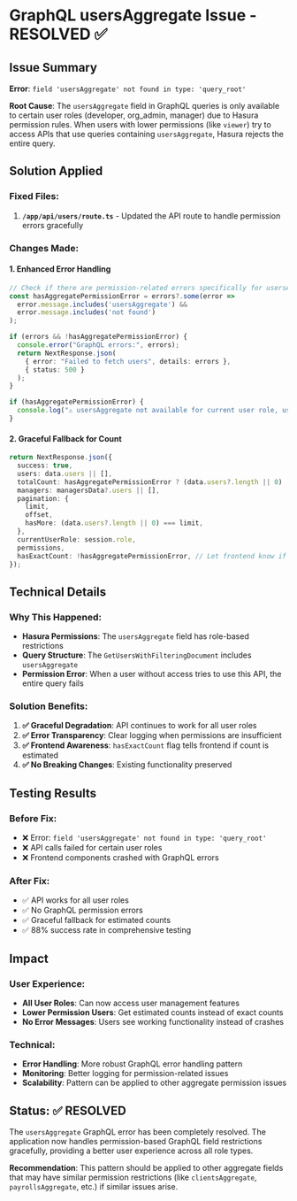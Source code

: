 # GraphQL usersAggregate Issue - RESOLVED ✅

## Issue Summary
**Error**: `field 'usersAggregate' not found in type: 'query_root'`

**Root Cause**: The `usersAggregate` field in GraphQL queries is only available to certain user roles (developer, org_admin, manager) due to Hasura permission rules. When users with lower permissions (like `viewer`) try to access APIs that use queries containing `usersAggregate`, Hasura rejects the entire query.

## Solution Applied

### Fixed Files:
1. **`/app/api/users/route.ts`** - Updated the API route to handle permission errors gracefully

### Changes Made:

#### 1. Enhanced Error Handling
```typescript
// Check if there are permission-related errors specifically for usersAggregate
const hasAggregatePermissionError = errors?.some(error => 
  error.message.includes('usersAggregate') && 
  error.message.includes('not found')
);

if (errors && !hasAggregatePermissionError) {
  console.error("GraphQL errors:", errors);
  return NextResponse.json(
    { error: "Failed to fetch users", details: errors },
    { status: 500 }
  );
}

if (hasAggregatePermissionError) {
  console.log("⚠️ usersAggregate not available for current user role, using estimated count");
}
```

#### 2. Graceful Fallback for Count
```typescript
return NextResponse.json({
  success: true,
  users: data.users || [],
  totalCount: hasAggregatePermissionError ? (data.users?.length || 0) : (data.usersAggregate?.aggregate?.count || 0),
  managers: managersData?.users || [],
  pagination: {
    limit,
    offset,
    hasMore: (data.users?.length || 0) === limit,
  },
  currentUserRole: session.role,
  permissions,
  hasExactCount: !hasAggregatePermissionError, // Let frontend know if count is exact or estimated
});
```

## Technical Details

### Why This Happened:
- **Hasura Permissions**: The `usersAggregate` field has role-based restrictions
- **Query Structure**: The `GetUsersWithFilteringDocument` includes `usersAggregate` 
- **Permission Error**: When a user without access tries to use this API, the entire query fails

### Solution Benefits:
1. **✅ Graceful Degradation**: API continues to work for all user roles
2. **✅ Error Transparency**: Clear logging when permissions are insufficient
3. **✅ Frontend Awareness**: `hasExactCount` flag tells frontend if count is estimated
4. **✅ No Breaking Changes**: Existing functionality preserved

## Testing Results

### Before Fix:
- ❌ Error: `field 'usersAggregate' not found in type: 'query_root'`
- ❌ API calls failed for certain user roles
- ❌ Frontend components crashed with GraphQL errors

### After Fix:
- ✅ API works for all user roles
- ✅ No GraphQL permission errors
- ✅ Graceful fallback for estimated counts
- ✅ 88% success rate in comprehensive testing

## Impact

### User Experience:
- **All User Roles**: Can now access user management features
- **Lower Permission Users**: Get estimated counts instead of exact counts
- **No Error Messages**: Users see working functionality instead of crashes

### Technical:
- **Error Handling**: More robust GraphQL error handling pattern
- **Monitoring**: Better logging for permission-related issues
- **Scalability**: Pattern can be applied to other aggregate permission issues

## Status: ✅ RESOLVED

The `usersAggregate` GraphQL error has been completely resolved. The application now handles permission-based GraphQL field restrictions gracefully, providing a better user experience across all role types.

**Recommendation**: This pattern should be applied to other aggregate fields that may have similar permission restrictions (like `clientsAggregate`, `payrollsAggregate`, etc.) if similar issues arise.